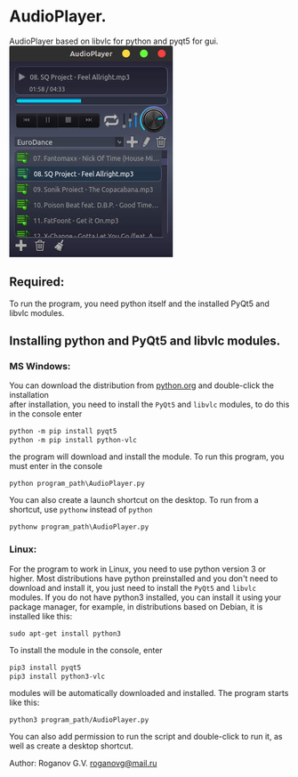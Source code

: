 # AudioPlayer. 
AudioPlayer based on libvlc for python and pyqt5 for gui. 
![screenshot](https://github.com/GennadiyVick/AudioPlayer/blob/master/image.jpg)  
## Required:
To run the program, you need python itself and the installed PyQt5 and libvlc modules.


## Installing python and PyQt5 and libvlc modules.  

### MS Windows:
You can download the distribution from [python.org](https://www.python.org/downloads/) and double-click the installation  
after installation, you need to install the `PyQt5` and `libvlc` modules, to do this in the console enter 
```console
python -m pip install pyqt5
python -m pip install python-vlc
```
the program will download and install the module.
To run this program, you must enter in the console
```console
python program_path\AudioPlayer.py
```
You can also create a launch shortcut on the desktop.
To run from a shortcut, use `pythonw` instead of `python`
```console
pythonw program_path\AudioPlayer.py
```

### Linux:
For the program to work in Linux, you need to use python version 3 or higher.
Most distributions have python preinstalled and you don't need to download and install it, 
you just need to install the `PyQt5` and `libvlc` modules.
If you do not have python3 installed, you can install it using your package manager, 
for example, in distributions based on Debian, it is installed like this:
```console
sudo apt-get install python3
```
To install the module in the console, enter
```console
pip3 install pyqt5
pip3 install python3-vlc
```
modules will be automatically downloaded and installed.
The program starts like this:
```console
python3 program_path/AudioPlayer.py
```
You can also add permission to run the script and double-click to run it, as well as create a desktop shortcut.

Author: Roganov G.V. roganovg@mail.ru


